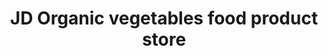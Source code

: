 ---
title: "JD Organic vegetables food product store"
url: /indore/jd-organic-vegetables-food-product-store/
shop: health food
---